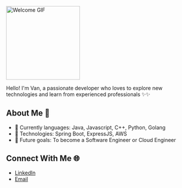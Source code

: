 <img src="https://giffiles.alphacoders.com/115/115306.gif" alt="Welcome GIF" width="200"/>

Hello! I'm Van, a passionate developer who loves to explore new technologies and learn from experienced professionals ✨✨

## About Me 🌟
- 🌱 Currently languages: Java, Javascript, C++, Python, Golang
- 🔭 Technologies: Spring Boot, ExpressJS, AWS
- 🎯 Future goals: To become a Software Engineer or Cloud Engineer

## Connect With Me 🌐
- [LinkedIn](https://www.linkedin.com/in/nguyen-chung-van/)
- [Email](ncvan2301@gmail.com)
<!--
**chungvan2301/chungvan2301** is a ✨ _special_ ✨ repository because its `README.md` (this file) appears on your GitHub profile.

Here are some ideas to get you started:

- 🔭 I’m currently working on ...
- 🌱 I’m currently learning ...
- 👯 I’m looking to collaborate on ...
- 🤔 I’m looking for help with ...
- 💬 Ask me about ...
- 📫 How to reach me: ...
- 😄 Pronouns: ...
- ⚡ Fun fact: ...
-->
